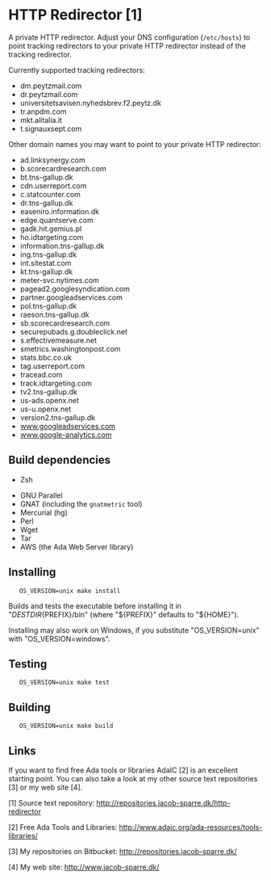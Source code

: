 HTTP Redirector [1]
===================

A private HTTP redirector.  Adjust your DNS configuration (`/etc/hosts`) to
point tracking redirectors to your private HTTP redirector instead of the
tracking redirector.

Currently supported tracking redirectors:

* dm.peytzmail.com
* dr.peytzmail.com
* universitetsavisen.nyhedsbrev.f2.peytz.dk
* tr.anpdm.com
* mkt.alitalia.it
* t.signauxsept.com

Other domain names you may want to point to your private HTTP redirector:

* ad.linksynergy.com
* b.scorecardresearch.com
* bt.tns-gallup.dk
* cdn.userreport.com
* c.statcounter.com
* dr.tns-gallup.dk
* easeniro.information.dk
* edge.quantserve.com
* gadk.hit.gemius.pl
* ho.idtargeting.com
* information.tns-gallup.dk
* ing.tns-gallup.dk
* int.sitestat.com
* kt.tns-gallup.dk
* meter-svc.nytimes.com
* pagead2.googlesyndication.com
* partner.googleadservices.com
* pol.tns-gallup.dk
* raeson.tns-gallup.dk
* sb.scorecardresearch.com
* securepubads.g.doubleclick.net
* s.effectivemeasure.net
* smetrics.washingtonpost.com
* stats.bbc.co.uk
* tag.userreport.com
* tracead.com
* track.idtargeting.com
* tv2.tns-gallup.dk
* us-ads.openx.net
* us-u.openx.net
* version2.tns-gallup.dk
* www.googleadservices.com
* www.google-analytics.com


Build dependencies
------------------

+ Zsh
* GNU Parallel
* GNAT (including the `gnatmetric` tool)
* Mercurial (hg)
* Perl
* Wget
* Tar
* AWS (the Ada Web Server library)


Installing
----------

```
   OS_VERSION=unix make install
```

Builds and tests the executable before installing it in
"${DESTDIR}${PREFIX}/bin" (where "${PREFIX}" defaults to "${HOME}").

Installing may also work on Windows, if you substitute "OS_VERSION=unix" with
"OS_VERSION=windows".


Testing
-------

```
   OS_VERSION=unix make test
```


Building
--------

```
   OS_VERSION=unix make build
```


Links
-----

If you want to find free Ada tools or libraries AdaIC [2] is an excellent
starting point.  You can also take a look at my other source text
repositories [3] or my web site [4].

[1] Source text repository:
    http://repositories.jacob-sparre.dk/http-redirector

[2] Free Ada Tools and Libraries:
    http://www.adaic.org/ada-resources/tools-libraries/

[3] My repositories on Bitbucket:
    http://repositories.jacob-sparre.dk/

[4] My web site:
    http://www.jacob-sparre.dk/

